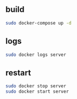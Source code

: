 ## build

```bash
sudo docker-compose up -d
```

## logs

```bash
sudo docker logs server
```

## restart

```bash
sudo docker stop server
sudo docker start server
```
